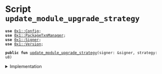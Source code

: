 
<a name="update_module_upgrade_strategy"></a>

# Script `update_module_upgrade_strategy`





<pre><code><b>use</b> <a href="../../modules/doc/Config.md#0x1_Config">0x1::Config</a>;
<b>use</b> <a href="../../modules/doc/PackageTxnManager.md#0x1_PackageTxnManager">0x1::PackageTxnManager</a>;
<b>use</b> <a href="../../modules/doc/Signer.md#0x1_Signer">0x1::Signer</a>;
<b>use</b> <a href="../../modules/doc/Version.md#0x1_Version">0x1::Version</a>;
</code></pre>




<pre><code><b>public</b> <b>fun</b> <a href="update_module_upgrade_strategy.md#update_module_upgrade_strategy">update_module_upgrade_strategy</a>(signer: &signer, strategy: u8)
</code></pre>



<details>
<summary>Implementation</summary>


<pre><code><b>fun</b> <a href="update_module_upgrade_strategy.md#update_module_upgrade_strategy">update_module_upgrade_strategy</a>(
    signer: &signer,
    strategy: u8,
) {
    // 1. check version
    <b>if</b> (strategy == <a href="../../modules/doc/PackageTxnManager.md#0x1_PackageTxnManager_get_strategy_two_phase">PackageTxnManager::get_strategy_two_phase</a>()){
        <b>if</b> (!<a href="../../modules/doc/Config.md#0x1_Config_config_exist_by_address">Config::config_exist_by_address</a>&lt;<a href="../../modules/doc/Version.md#0x1_Version_Version">Version::Version</a>&gt;(<a href="../../modules/doc/Signer.md#0x1_Signer_address_of">Signer::address_of</a>(signer))) {
            <a href="../../modules/doc/Config.md#0x1_Config_publish_new_config">Config::publish_new_config</a>&lt;<a href="../../modules/doc/Version.md#0x1_Version_Version">Version::Version</a>&gt;(signer, <a href="../../modules/doc/Version.md#0x1_Version_new_version">Version::new_version</a>(1));
        }
    };

    // 2. <b>update</b> strategy
    <a href="../../modules/doc/PackageTxnManager.md#0x1_PackageTxnManager_update_module_upgrade_strategy">PackageTxnManager::update_module_upgrade_strategy</a>(
        signer,
        strategy,
    );
}
</code></pre>



</details>
